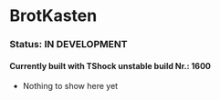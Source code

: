 # BrotKasten
### Status: **IN DEVELOPMENT**
#### Currently built with TShock unstable build Nr.: 1600
- Nothing to show here yet
